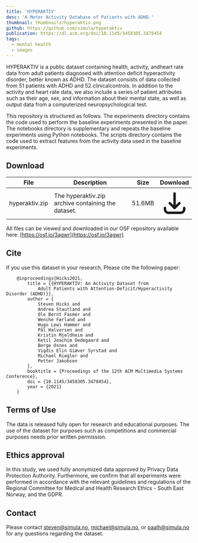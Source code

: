 ```yaml
---
title: 'HYPERAKTIV'
desc: 'A Motor Activity Database of Patients with ADHD.'
thumbnail: thumbnails/hyperaktiv.png
github: https://github.com/simula/hyperaktiv
publication: https://dl.acm.org/doi/10.1145/3458305.3478454
tags:
  - mental health
  - images
---
```

HYPERAKTIV is a public dataset containing health, activity, andheart rate data from adult patients diagnosed with attention deficit hyperactivity disorder, better known as ADHD. The dataset consists of data collected from 51 patients with ADHD and 52 clinicalcontrols. In addition to the activity and heart rate data, we also include a series of patient attributes such as their age, sex, and information about their mental state, as well as output data from a computerized neuropsychological test.

This repository is structured as follows. The experiments directory contains the code used to perform the baseline experiments presented in the paper. The notebooks directory is supplementary and repeats the baseline experiments using Python notebooks. The scripts directory contains the code used to extract features from the activity data used in the baseline experiments.

## Download
| File | Description | Size | Download |
| --- | --- | --- | :---: |
| hyperaktiv.zip | The hyperaktiv.zip archive containing the dataset. | 51.6MB | [<svg xmlns="http://www.w3.org/2000/svg" class="h-6 w-6 m-0 inline-block" fill="none" viewBox="0 0 24 24" stroke="currentColor"><path stroke-linecap="round" stroke-linejoin="round" stroke-width="2" d="M4 16v1a3 3 0 003 3h10a3 3 0 003-3v-1m-4-4l-4 4m0 0l-4-4m4 4V4" /></svg>](https://datasets.simula.no/downloads/hyperaktiv.zip) |

All files can be viewed and downloaded in our OSF repository available here: [https://osf.io/3agwr](https://osf.io/3agwr)

 ## Cite
If you use this dataset in your research, Please cite the following paper:

        @inproceedings{Hicks2021,
            title = {{HYPERAKTIV: An Activity Dataset from
                Adult Patients with Attention-Deficit/Hyperactivity Disorder (ADHD)}},
            author = {
                Steven Hicks and
                Andrea Stautland and
                Ole Bernt Fasmer and
                Wenche Førland and
                Hugo Lewi Hammer and
                Pål Halvorsen and
                Kristin Mjeldheim and
                Ketil Joachim Oedegaard and
                Berge Osnes and
                Vigdis Elin Giæver Syrstad and
                Michael Riegler and
                Petter Jakobsen
            },
            booktitle = {Proceedings of the 12th ACM Multimedia Systems Conference},
            doi = {10.1145/3458305.3478454},
            year = {2021}
        }

## Terms of Use
The data is released fully open for research and educational purposes. The use of the dataset for purposes such as competitions and commercial purposes needs prior written permission.

## Ethics approval
In this study, we used fully anonymized data approved by Privacy Data Protection Authority. Furthermore, we confirm that all experiments were performed in accordance with the relevant guidelines and regulations of the Regional Committee for Medical and Health Research Ethics - South East Norway, and the GDPR.

## Contact
Please contact steven@simula.no, michael@simula.no, or paalh@simula.no for any questions regarding the dataset.
